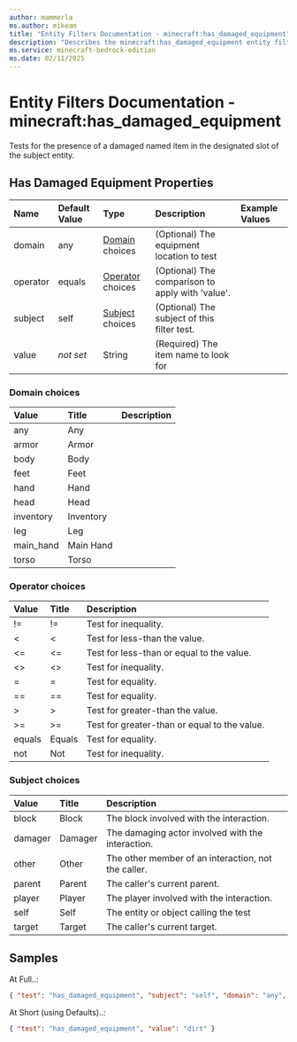 ```yaml
---
author: mammerla
ms.author: mikeam
title: "Entity Filters Documentation - minecraft:has_damaged_equipment"
description: "Describes the minecraft:has_damaged_equipment entity filter element"
ms.service: minecraft-bedrock-edition
ms.date: 02/11/2025 
---
```


# Entity Filters Documentation - minecraft:has_damaged_equipment

Tests for the presence of a damaged named item in the designated slot of the subject entity.


## Has Damaged Equipment Properties

|Name       |Default Value |Type |Description |Example Values |
|:----------|:-------------|:----|:-----------|:------------- |
| domain | any | [Domain](#domain-choices) choices | (Optional) The equipment location to test |  | 
| operator | equals | [Operator](#operator-choices) choices | (Optional) The comparison to apply with 'value'. |  | 
| subject | self | [Subject](#subject-choices) choices | (Optional) The subject of this filter test. |  | 
| value | *not set* | String | (Required) The item name to look for |  | 

### Domain choices

|Value       |Title |Description |
|:-----------|:-----|:-----------|
| any | Any | |
| armor | Armor | |
| body | Body | |
| feet | Feet | |
| hand | Hand | |
| head | Head | |
| inventory | Inventory | |
| leg | Leg | |
| main_hand | Main Hand | |
| torso | Torso | |

### Operator choices

|Value       |Title |Description |
|:-----------|:-----|:-----------|
| != | != | Test for inequality.|
| < | < | Test for less-than the value.|
| <= | <= | Test for less-than or equal to the value.|
| <> | <> | Test for inequality.|
| = | = | Test for equality.|
| == | == | Test for equality.|
| > | > | Test for greater-than the value.|
| >= | >= | Test for greater-than or equal to the value.|
| equals | Equals | Test for equality.|
| not | Not | Test for inequality.|

### Subject choices

|Value       |Title |Description |
|:-----------|:-----|:-----------|
| block | Block | The block involved with the interaction.|
| damager | Damager | The damaging actor involved with the interaction.|
| other | Other | The other member of an interaction, not the caller.|
| parent | Parent | The caller's current parent.|
| player | Player | The player involved with the interaction.|
| self | Self | The entity or object calling the test|
| target | Target | The caller's current target.|

## Samples

At Full..: 

```json
{ "test": "has_damaged_equipment", "subject": "self", "domain": "any", "operator": "equals", "value": "dirt" }
```

At Short (using Defaults)..: 

```json
{ "test": "has_damaged_equipment", "value": "dirt" }
```
